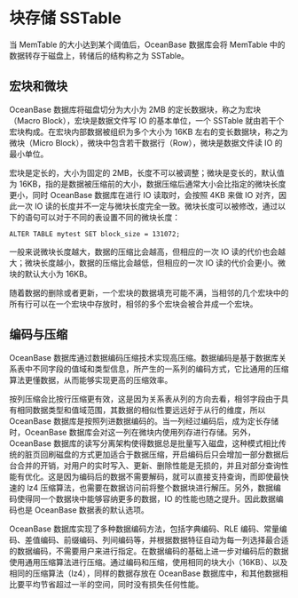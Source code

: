 块存储 SSTable 
================================



当 MemTable 的大小达到某个阈值后，OceanBase 数据库会将 MemTable 中的数据转存于磁盘上，转储后的结构称之为 SSTable。

宏块和微块 
-------------------------

OceanBase 数据库将磁盘切分为大小为 2MB 的定长数据块，称之为宏块（Macro Block），宏块是数据文件写 IO 的基本单位，一个 SSTable 就由若干个宏块构成。在宏块内部数据被组织为多个大小为 16KB 左右的变长数据块，称之为微块（Micro Block），微块中包含若干数据行（Row），微块是数据文件读 IO 的最小单位。

宏块是定长的，大小为固定的 2MB，长度不可以被调整；微块是变长的，默认值为 16KB，指的是数据被压缩前的大小，数据压缩后通常大小会比指定的微块长度更小，同时 OceanBase 数据库在进行 IO 读取时，会按照 4KB 来做 IO 对齐，因此一次 IO 读的长度并不一定与微块长度完全一致。微块长度可以被修改，通过以下的语句可以对于不同的表设置不同的微块长度：

    ALTER TABLE mytest SET block_size = 131072;



一般来说微块长度越大，数据的压缩比会越高，但相应的一次 IO 读的代价也会越大；微块长度越小，数据的压缩比会越低，但相应的一次 IO 读的代价会更小。微块的默认大小为 16KB。

随着数据的删除或者更新，一个宏块的数据填充可能不满，当相邻的几个宏块中的所有行可以在一个宏块中存放时，相邻的多个宏块会被合并成一个宏块。

编码与压缩 
-------------------------

OceanBase 数据库通过数据编码压缩技术实现高压缩。数据编码是基于数据库关系表中不同字段的值域和类型信息，所产生的一系列的编码方式，它比通用的压缩算法更懂数据，从而能够实现更高的压缩效率。

按列压缩会比按行压缩更有效，这是因为关系表从列的方向去看，相邻字段由于具有相同数据类型和值域范围，其数据的相似性要远远好于从行的维度，所以 OceanBase 数据库是按照列进数据编码的。当一列经过编码后，成为定长存储时，OceanBase 数据库会对这一列在微块内使用列存进行存储。另外，OceanBase 数据库的读写分离架构使得数据总是批量写入磁盘，这种模式相比传统的脏页回刷磁盘的方式更加适合于数据压缩，开启编码后只会增加一部分数据后台合并的开销，对用户的实时写入、更新、删除性能是无损的，并且对部分查询性能有优化。这是因为编码后的数据不需要解码，就可以直接支持查询，而即使最快速的 lz4 压缩算法，也需要在数据访问前将整个数据块进行解压。另外，数据编码使得同一个数据块中能够容纳更多的数据，IO 的性能也随之提升。因此数据编码也是 OceanBase 数据表的默认选项。

OceanBase 数据库实现了多种数据编码方法，包括字典编码、RLE 编码、常量编码、差值编码、前缀编码、列间编码等，并根据数据特征自动为每一列选择最合适的数据编码，不需要用户来进行指定。在数据编码的基础上进一步对编码后的数据使用通用压缩算法进行压缩。通过编码和压缩，使用相同的块大小（16KB）、以及相同的压缩算法（lz4），同样的数据存放在 OceanBase 数据库中，和其他数据相比要平均节省超过一半的空间，同时没有损失任何性能。
